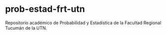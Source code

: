 # prob-estad-frt-utn
Repositorio académico de Probabilidad y Estadística de la Facultad Regional Tucumán de la UTN.
